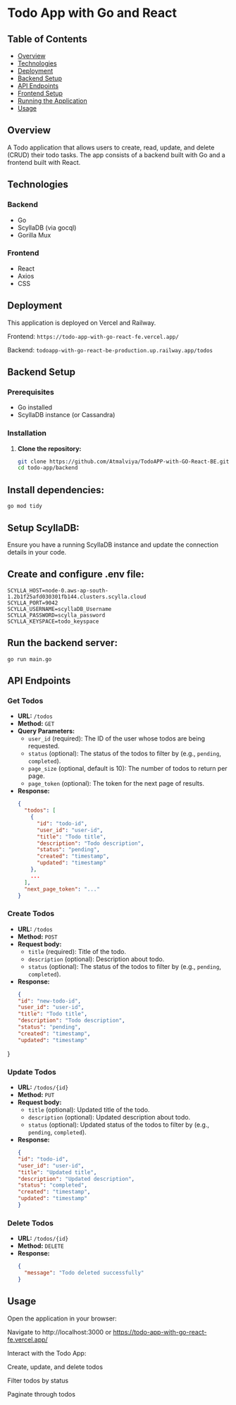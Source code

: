 # Todo App with Go and React

## Table of Contents
- [Overview](#overview)
- [Technologies](#technologies)
- [Deployment](#deployment)
- [Backend Setup](#backend-setup)
- [API Endpoints](#api-endpoints)
- [Frontend Setup](#frontend-setup)
- [Running the Application](#running-the-application)
- [Usage](#usage)

## Overview
A Todo application that allows users to create, read, update, and delete (CRUD) their todo tasks. The app consists of a backend built with Go and a frontend built with React.

## Technologies
### Backend
- Go
- ScyllaDB (via gocql)
- Gorilla Mux

### Frontend
- React
- Axios
- CSS


## Deployment
This application is deployed on Vercel and Railway.

Frontend: `https://todo-app-with-go-react-fe.vercel.app/`

Backend: `todoapp-with-go-react-be-production.up.railway.app/todos`

## Backend Setup

### Prerequisites
- Go installed
- ScyllaDB instance (or Cassandra)

### Installation
1. **Clone the repository:**
   ```bash
   git clone https://github.com/Atmalviya/TodoAPP-with-GO-React-BE.git
   cd todo-app/backend

## Install dependencies:
    go mod tidy

## Setup ScyllaDB:
Ensure you have a running ScyllaDB instance and update the connection details in your code.

## Create and configure .env file:
    SCYLLA_HOST=node-0.aws-ap-south-1.2b1f25afd030301fb144.clusters.scylla.cloud
    SCYLLA_PORT=9042
    SCYLLA_USERNAME=scyllaDB_Username
    SCYLLA_PASSWORD=scylla_password
    SCYLLA_KEYSPACE=todo_keyspace


## Run the backend server:
    go run main.go
## API Endpoints

### Get Todos
- **URL:** `/todos`
- **Method:** `GET`
- **Query Parameters:**
  - `user_id` (required): The ID of the user whose todos are being requested.
  - `status` (optional): The status of the todos to filter by (e.g., `pending`, `completed`).
  - `page_size` (optional, default is 10): The number of todos to return per page.
  - `page_token` (optional): The token for the next page of results.
- **Response:**
  ```json
  {
    "todos": [
      {
        "id": "todo-id",
        "user_id": "user-id",
        "title": "Todo title",
        "description": "Todo description",
        "status": "pending",
        "created": "timestamp",
        "updated": "timestamp"
      },
      ...
    ],
    "next_page_token": "..."
  }

### Create Todos
- **URL:** `/todos`
- **Method:** `POST`
- **Request body:**
  - `title` (required): Title of the todo.
  - `description` (optional): Description about todo.
  - `status` (optional): The status of the todos to filter by (e.g., `pending`, `completed`).
- **Response:**
  ```json
  {
  "id": "new-todo-id",
  "user_id": "user-id",
  "title": "Todo title",
  "description": "Todo description",
  "status": "pending",
  "created": "timestamp",
  "updated": "timestamp"
}

### Update  Todos
- **URL:** `/todos/{id}`
- **Method:** `PUT`
- **Request body:**
  - `title` (optional): Updated title of the todo.
  - `description` (optional): Updated description about todo.
  - `status` (optional): Updated status of the todos to filter by (e.g., `pending`, `completed`).
- **Response:**
  ```json
  {
  "id": "todo-id",
  "user_id": "user-id",
  "title": "Updated title",
  "description": "Updated description",
  "status": "completed",
  "created": "timestamp",
  "updated": "timestamp"
  }

### Delete  Todos
- **URL:** `/todos/{id}`
- **Method:** `DELETE`
- **Response:**
  ```json
  {
    "message": "Todo deleted successfully"
  }
## Usage
Open the application in your browser:

Navigate to http://localhost:3000 or https://todo-app-with-go-react-fe.vercel.app/

Interact with the Todo App:

Create, update, and delete todos

Filter todos by status

Paginate through todos


